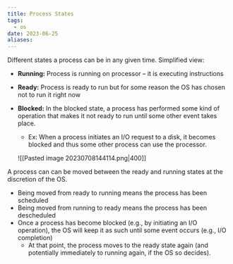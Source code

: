 ```yaml
---
title: Process States
tags:
  - os
date: 2023-06-25
aliases:
---
```


Different states a process can be in any given time.
Simplified view:
- **Running:** Process is running on processor – it is executing instructions
- **Ready:** Process is ready to run but for some reason the OS has chosen not to run it right now
- **Blocked:** In the blocked state, a process has performed some kind of operation that makes it not ready to run until some other event takes place.
	- Ex: When a process initiates an I/O request to a disk, it becomes blocked and thus some other process can use the processor.
	
	 ![[Pasted image 20230708144114.png|400]]

A process can can be moved between the ready and running states at the discretion of the OS. 
- Being moved from ready to running means the process has been scheduled
- Being moved from running to ready means the process has been descheduled
- Once a process has become blocked (e.g., by initiating an I/O operation), the OS will keep it as such until some event occurs (e.g., I/O completion)
	- At that point, the process moves to the ready state again (and potentially immediately to running again, if the OS so decides).